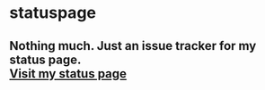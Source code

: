 # statuspage
Nothing much. Just an issue tracker for my status page.
<br>
[Visit my status page](https://dacuteraccoon.statuspage.io/)
------------------------------------------------------------
